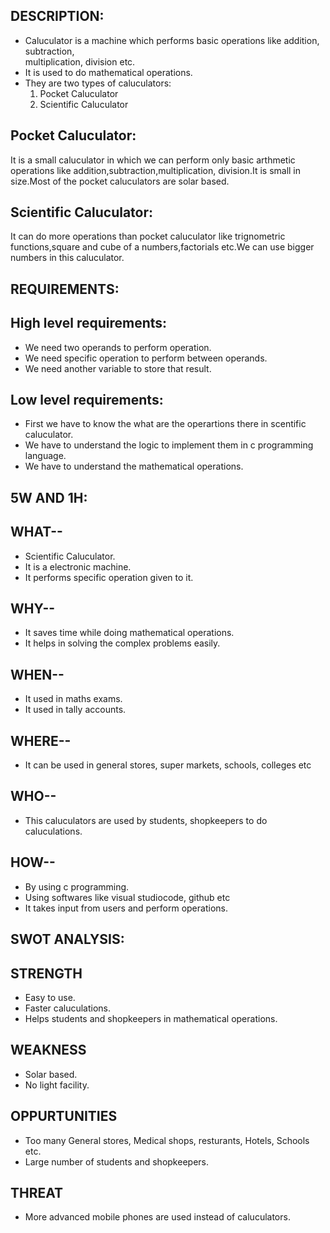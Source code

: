 ## DESCRIPTION:
 * Caluculator is a machine which performs basic operations like addition, subtraction,           
   multiplication, division etc.
 * It is used to do mathematical operations.
 * They are two types of caluculators:
     1. Pocket Caluculator
     2. Scientific Caluculator
  ## Pocket Caluculator: 
  It is a small caluculator in which we can perform only basic arthmetic operations like     addition,subtraction,multiplication, division.It is small in size.Most of the pocket caluculators are solar based.
  ## Scientific Caluculator:
  It can do more operations than pocket caluculator like trignometric functions,square and cube of a numbers,factorials etc.We can use bigger numbers in this caluculator.

## REQUIREMENTS:
  
  ## High level requirements:

  * We need two operands to perform operation.
  * We need specific operation to perform between operands.
  * We need another  variable to store that result.
 
  ## Low level requirements:
   
  * First we have to know the what are the operartions there in scentific caluculator.
  * We have to understand the logic to implement them in c programming language.
  * We have to understand the mathematical operations.

## 5W AND 1H:

 ## WHAT--
  * Scientific Caluculator.
  * It is a electronic machine.
  * It performs specific operation given to it.

 ## WHY--
  * It saves time while doing mathematical operations.
  * It helps in solving the complex problems easily.

 ## WHEN--
  * It used in maths exams.
  * It used in tally accounts.

## WHERE--
  * It can be used in general stores, super markets, schools, colleges etc

## WHO--
  * This caluculators are used by students, shopkeepers to do caluculations.

## HOW--
  * By using c programming.
  * Using softwares like visual studiocode, github etc
  * It takes input from users and perform operations.

## SWOT ANALYSIS:

## STRENGTH
  * Easy to use.
  * Faster caluculations.
  * Helps students and shopkeepers in mathematical operations.

## WEAKNESS
  * Solar based.
  * No light facility.

## OPPURTUNITIES
  * Too many General stores, Medical shops, resturants, Hotels, Schools etc.
  * Large number of students and shopkeepers.

## THREAT
  * More advanced  mobile phones are used instead of caluculators.
                       